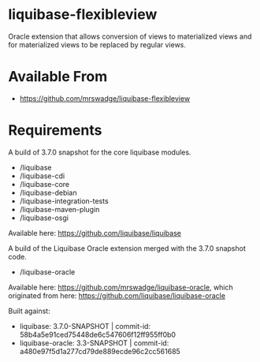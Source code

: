 liquibase-flexibleview
======================

Oracle extension that allows conversion of views to materialized views and for materialized views to be replaced by regular views.

# Available From #

* https://github.com/mrswadge/liquibase-flexibleview

# Requirements #

A build of 3.7.0 snapshot for the core liquibase modules.

* /liquibase
* /liquibase-cdi
* /liquibase-core
* /liquibase-debian
* /liquibase-integration-tests
* /liquibase-maven-plugin
* /liquibase-osgi

Available here: https://github.com/liquibase/liquibase

A build of the Liquibase Oracle extension merged with the 3.7.0 snapshot code. 

* /liquibase-oracle

Available here: https://github.com/mrswadge/liquibase-oracle, which originated from here: https://github.com/liquibase/liquibase-oracle

Built against:

* liquibase: 3.7.0-SNAPSHOT | commit-id: 58b4a5e91ced75448de6c547606f12ff955ff0b0
* liquibase-oracle: 3.3-SNAPSHOT | commit-id: a480e97f5d1a277cd79de889ecde96c2cc561685
